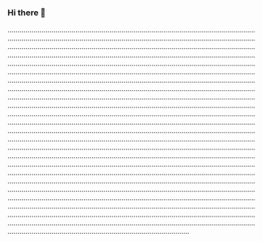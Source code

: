 ### Hi there 👋

...........................................................................................................................................................................................................................................................................................................................................................................................................................................................................................................................................................................................................................................................................................................................................................................................................................................................................................................................................................................................................................................................................................................................................................................................................................................................................................................................................................................................................................................................................................................................................................................................................................................................................................................................................................................................................................................................................................................................................................................................................................................................................................................................................................................................................................................................................................................................................................................................................................................................................................................................................................................................................................................................................................................................................................................................................................................................................................................................................................................................................................................................................................................................................................................................
